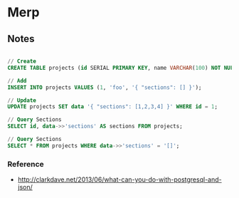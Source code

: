 # Merp

## Notes

```sql

// Create
CREATE TABLE projects (id SERIAL PRIMARY KEY, name VARCHAR(100) NOT NULL, data json);

// Add
INSERT INTO projects VALUES (1, 'foo', '{ "sections": [] }');

// Update
UPDATE projects SET data '{ "sections": [1,2,3,4] }' WHERE id = 1;

// Query Sections
SELECT id, data->>'sections' AS sections FROM projects;

// Query Sections
SELECT * FROM projects WHERE data->>'sections' = '[]';
```

### Reference

- http://clarkdave.net/2013/06/what-can-you-do-with-postgresql-and-json/
